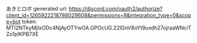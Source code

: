 あきとロボ
generated url:
    https://discord.com/oauth2/authorize?client_id=1265922218786029608&permissions=8&integration_type=0&scope=bot
token:
    MTI2NTkyMjIxODc4NjAyOTYwOA.GPOcUG.22lGnV8oYt9uxdh27ojraaWNciTZo1pIKPB7XE